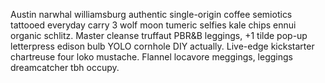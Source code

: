 Austin narwhal williamsburg authentic single-origin coffee semiotics tattooed everyday carry 3 wolf moon tumeric selfies kale chips ennui organic schlitz. Master cleanse truffaut PBR&B leggings, +1 tilde pop-up letterpress edison bulb YOLO cornhole DIY actually. Live-edge kickstarter chartreuse four loko mustache. Flannel locavore meggings, leggings dreamcatcher tbh occupy.